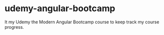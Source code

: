# udemy-angular-bootcamp
It my Udemy the Modern Angular Bootcamp course to keep track my course progress.
